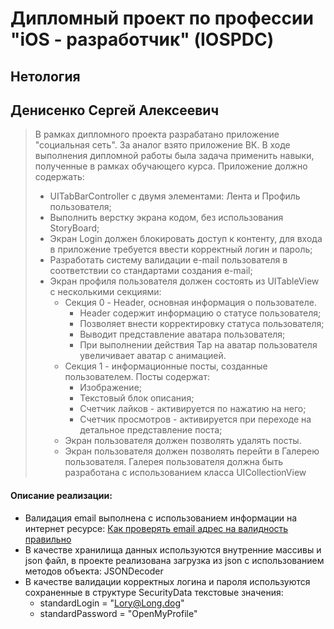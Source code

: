 # Дипломный проект по профессии "iOS - разработчик" (IOSPDC)
## Нетология
## Денисенко Сергей Алексеевич

>В рамках дипломного проекта разрабатано приложение "социальная сеть". За аналог взято приложение ВК. В ходе выполнения дипломной работы была задача применить навыки, полученные в рамках обучающего курса. Приложение должно содержать:
> * UITabBarController с двумя элементами: Лента и Профиль пользователя;
> * Выполнить верстку экрана кодом, без использования StoryBoard;
> * Экран Login должен блокировать доступ к контенту, для входа в приложение требуется ввести корректный логин и пароль;
> * Разработать систему валидации e-mail пользователя в соответствии со стандартами создания e-mail;
> * Экран профиля пользователя должен состоять из UITableView с несколькими секциями:
>   * Секция 0 - Header, основная информация о пользователе. 
>     * Header содержит информацию о статусе пользователя;
>     * Позволяет внести корректировку статуса пользователя;
>     * Выводит представление аватара пользователя;
>     * При выполнении действия Tap на аватар пользователя увеличивает аватар с анимацией.
>   * Секция 1 - информационные посты, созданные пользователем. Посты содержат:
>     * Изображение;
>     * Текстовый блок описания;
>     * Счетчик лайков - активируется по нажатию на него;
>     * Счетчик просмотров - активируется при переходе на детальное представление поста;
>   * Экран пользователя должен позволять удалять посты.
>   * Экран пользователя должен позволять перейти в Галерею пользователя. Галерея пользователя должна быть разработана с использованием класса UICollectionView

#### Описание реализации:

- Валидация email выполнена с использованием информации на интернет ресурсе: [Как проверять email адрес на валидность правильно](https://tproger.ru/translations/validating-email-right/)
- В качестве хранилища данных используются внутренние массивы и json файл, в проекте реализована загрузка из json с использованием методов объекта: JSONDecoder
- В качестве валидации корректных логина и пароля используются сохраненные в структуре SecurityData текстовые значения:
  - standardLogin = "Lory@Long.dog"
  - standardPassword = "OpenMyProfile"




